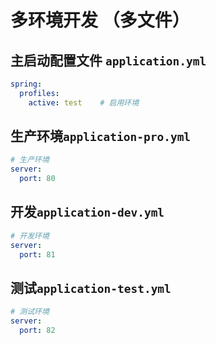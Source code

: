 # 多环境开发 （多文件）

## 主启动配置文件 `application.yml`
```yaml
spring:
  profiles:
    active: test    # 启用环境
```

## 生产环境`application-pro.yml`
```yaml
# 生产环境
server:
  port: 80
```

## 开发`application-dev.yml`
```yaml
# 开发环境
server:
  port: 81
```

## 测试`application-test.yml`
```yaml
# 测试环境
server:
  port: 82
```
